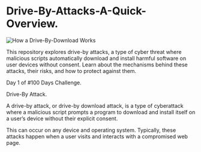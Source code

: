 # Drive-By-Attacks-A-Quick-Overview.

![How a Drive-By-Download Works](https://github.com/user-attachments/assets/81593195-a459-42d5-a5ed-e986acb5282d)

This repository explores drive-by attacks, a type of cyber threat where malicious scripts automatically download and install harmful software on user devices without consent. Learn about the mechanisms behind these attacks, their risks, and how to protect against them.

Day 1 of #100 Days Challenge.

Drive-By Attack.

A drive-by attack, or drive-by download attack, is a type of cyberattack where a malicious script prompts a program to download and install itself on a user’s device without their explicit consent.

This can occur on any device and operating system. Typically, these attacks happen when a user visits and interacts with a compromised web page.
